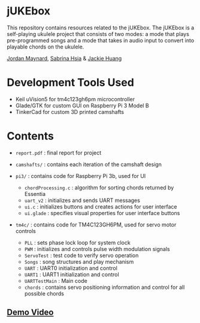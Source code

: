 # jUKEbox

This repository contains resources related to the jUKEbox. The jUKEbox is a self-playing ukulele project that consists of two modes: a mode that plays pre-programmed songs and a mode that takes in audio input to convert into playable chords on the ukulele.

[Jordan Maynard](https://github.com/j0rban), [Sabrina Hsia](https://github.com/sabrinaahsiaa) & [Jackie Huang](http://www.jackiehuanghasnogithubaccount.com) </br>

# Development Tools Used

* Keil uVision5 for tm4c123gh6pm microcontroller
* Glade/GTK for custom GUI on Raspberry Pi 3 Model B
* TinkerCad for custom 3D printed camshafts


# Contents

* `report.pdf` : final report for project

* `camshafts/` : contains each iteration of the camshaft design

* `pi3/` : contains code for Raspberry Pi 3b, used for UI
  * `chordProcessing.c` : algorithm for sorting chords returned by Essentia
  * `uart_v2` : initializes and sends UART messages
  * `ui.c` : initializes buttons and creates actions for user interface
  * `ui.glade` : specifies visual properties for user interface buttons

* `tm4c/` : contains code for TM4C123GH6PM, used for servo motor controls
  * `PLL` : sets phase lock loop for system clock
  * `PWM` : initializes and controls pulse width modulation signals
  * `ServoTest` : test code to verify servo operation
  * `Songs` : song structures and play mechanism
  * `UART` : UART0 initialization and control
  * `UART1` : UART1 initialization and control
  * `UARTTestMain` : Main code
  * `chords` : contains servo positioning information and control for all possible chords


## [Demo Video](https://www.youtube.com/watch?v=Rjar8DbBoU8)

